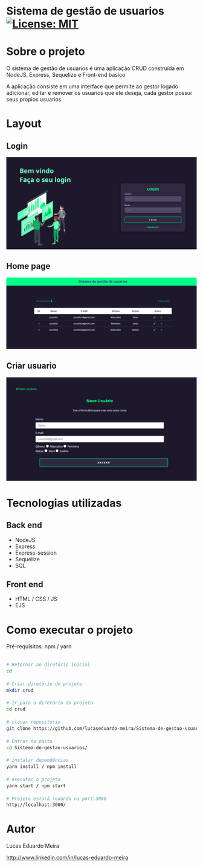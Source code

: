 # Sistema de gestão de usuarios   [![License: MIT](https://img.shields.io/badge/License-MIT-yellow.svg)](https://opensource.org/licenses/MIT)



# Sobre o projeto


O sistema de gestão de usuarios é uma aplicação CRUD construída em NodeJS, Express, Sequelize e Front-end basico 

A aplicação consiste em uma interface que permite ao gestor logado adicionar, editar e remover os usuarios que ele deseja, cada gestor possui seus propios usuarios


# Layout
##  Login   

<img src='./assets/img/Login page.png'>

##  Home page   

<img src='./assets/img/Homepage.png'>

##  Criar usuario   

<img src='./assets/img/Criaruser.png'>

# Tecnologias utilizadas
## Back end
- NodeJS
- Express
- Express-session
- Sequelize
- SQL
## Front end
- HTML / CSS / JS 
- EJS


# Como executar o projeto

Pré-requisitos: npm / yarn

```bash

# Retornar ao diretório inicial
cd

# Criar diretório do projeto
mkdir crud

# Ir para o diretório do projeto
cd crud

# clonar repositório
git clone https://github.com/lucaseduardo-meira/Sistema-de-gestao-usuarios

# Entrar na pasta
cd Sistema-de-gestao-usuarios/

# instalar dependências
yarn install / npm install

# executar o projeto
yarn start / npm start

# Projeto estará rodando na port:3000
http://localhost:3000/
```

# Autor

Lucas Eduardo Meira

http://www.linkedin.com/in/lucas-eduardo-meira
